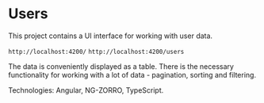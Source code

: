 # Users

This project contains a UI interface for working with user data.

`http://localhost:4200/`
`http://localhost:4200/users`

The data is conveniently displayed as a table.
There is the necessary functionality for working with a lot of data - pagination, sorting and filtering.

Technologies: Angular, NG-ZORRO, TypeScript.
